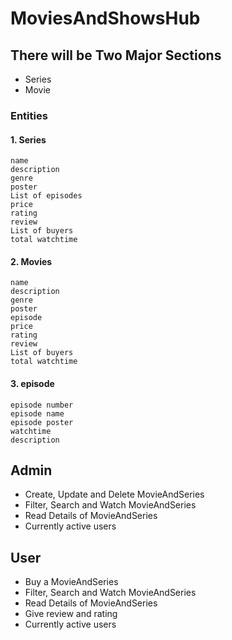 # MoviesAndShowsHub

## There will be Two Major Sections
- Series
- Movie


### Entities 

#### 1. Series
    name
    description
    genre
    poster
    List of episodes
    price
    rating
    review
    List of buyers
    total watchtime

#### 2. Movies
    name
    description
    genre
    poster
    episode
    price
    rating
    review
    List of buyers
    total watchtime

#### 3. episode
    episode number
    episode name
    episode poster
    watchtime
    description

## Admin

- Create, Update and Delete MovieAndSeries
- Filter, Search and Watch MovieAndSeries
- Read Details of MovieAndSeries
- Currently active users

## User

- Buy a MovieAndSeries
- Filter, Search and Watch MovieAndSeries
- Read Details of MovieAndSeries
- Give review and rating
- Currently active users


    

